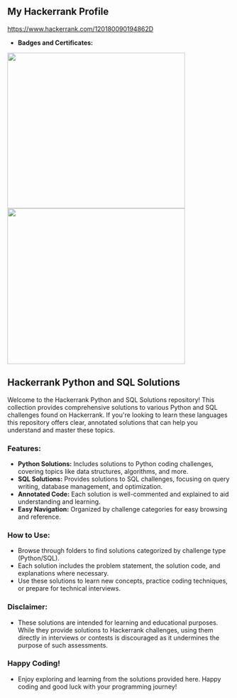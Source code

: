 ## My Hackerrank Profile

<https://www.hackerrank.com/120180090194862D>

- **Badges and Certificates:**
<image src = "https://github.com/user-attachments/assets/cff5a7c9-7e91-47c5-83e7-0b00fd5f2e44" width="400" height="350">
<image src = "https://github.com/user-attachments/assets/31a6cc68-649c-4839-99f1-6380d773a718" width="400" height="350">


## Hackerrank Python and SQL Solutions

Welcome to the Hackerrank Python and SQL Solutions repository! This collection provides comprehensive solutions to various Python and SQL challenges found on Hackerrank. If you're looking to learn these languages this repository offers clear, annotated solutions that can help you understand and master these topics.

### Features:
- **Python Solutions:** Includes solutions to Python coding challenges, covering topics like data structures, algorithms, and more.
- **SQL Solutions:** Provides solutions to SQL challenges, focusing on query writing, database management, and optimization.
- **Annotated Code:** Each solution is well-commented and explained to aid understanding and learning.
- **Easy Navigation:** Organized by challenge categories for easy browsing and reference.

### How to Use:
- Browse through folders to find solutions categorized by challenge type (Python/SQL).
- Each solution includes the problem statement, the solution code, and explanations where necessary.
- Use these solutions to learn new concepts, practice coding techniques, or prepare for technical interviews.

### Disclaimer:
- These solutions are intended for learning and educational purposes. While they provide solutions to Hackerrank challenges, using them directly in interviews or contests is discouraged as it undermines the purpose of such assessments.

### Happy Coding!
- Enjoy exploring and learning from the solutions provided here. Happy coding and good luck with your programming journey!
